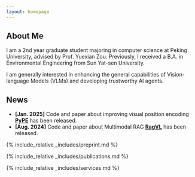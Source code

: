 ```yaml
---
layout: homepage
---
```


## About Me

I am a 2nd year graduate student majoring in computer science at Peking University, advised by Prof. Yuexian Zou. Previously, I received a B.A. in Environmental Engineering from Sun Yat-sen University. 

I am generally interested in enhancing the general capabilities of Vision-language Models (VLMs) and developing trustworthy AI agents.

## News

- **[Jan. 2025]** Code and paper about improving visual position encoding [**PyPE**](https://github.com/SakuraTroyChen/PyPE) has been released.
- **[Aug. 2024]** Code and paper about Multimodal RAG [**RagVL**](https://github.com/IDEA-FinAI/RagVL) has been released.

{% include_relative _includes/preprint.md %}

{% include_relative _includes/publications.md %}

{% include_relative _includes/services.md %}
